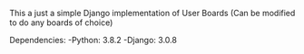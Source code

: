 This a just a simple Django implementation of User Boards (Can be modified to do any boards of choice)

Dependencies:
-Python: 3.8.2
-Django: 3.0.8